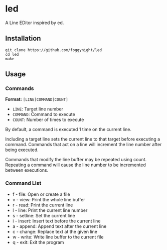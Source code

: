 # led

A Line EDitor inspired by ed.

## Installation

```
git clone https://github.com/foggynight/led
cd led
make
```

## Usage

### Commands

**Format:** `[LINE]COMMAND[COUNT]`

- `LINE`: Target line number
- `COMMAND`: Command to execute
- `COUNT`: Number of times to execute

By default, a command is executed 1 time on the current line.

Including a target line sets the current line to that target before
executing a command. Commands that act on a line will increment the
line number after being executed.

Commands that modify the line buffer may be repeated using count.
Repeating a command will cause the line number to be incremented
between executions.

### Command List

- f - file: Open or create a file
- v - view: Print the whole line buffer
- r - read: Print the current line
- l - line: Print the current line number
- s - setline: Set the current line
- i - insert: Insert text before the current line
- a - append: Append text after the current line
- c - change: Replace text at the given line
- w - write: Write line buffer to the current file
- q - exit: Exit the program
